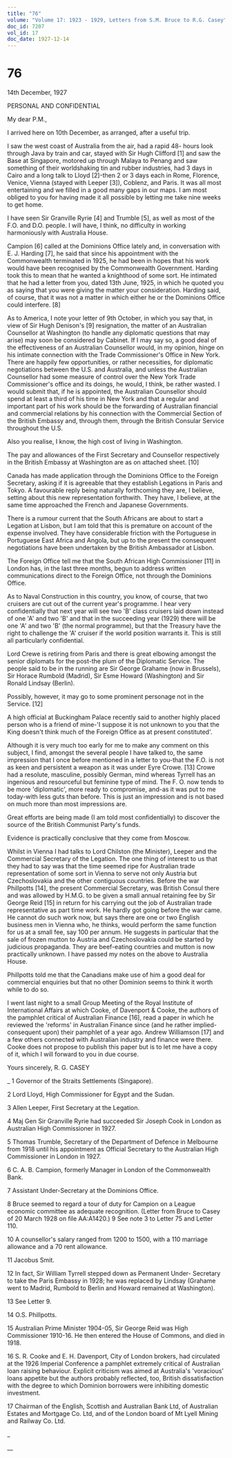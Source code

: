 ```yaml
---
title: "76"
volume: "Volume 17: 1923 - 1929, Letters from S.M. Bruce to R.G. Casey"
doc_id: 7207
vol_id: 17
doc_date: 1927-12-14
---
```


# 76

14th December, 1927

PERSONAL AND CONFIDENTIAL

My dear P.M.,

I arrived here on 10th December, as arranged, after a useful trip.

I saw the west coast of Australia from the air, had a rapid 48- hours look through Java by train and car, stayed with Sir Hugh Clifford [1] and saw the Base at Singapore, motored up through Malaya to Penang and saw something of their worldshaking tin and rubber industries, had 3 days in Cairo and a long talk to Lloyd [2]-then 2 or 3 days each in Rome, Florence, Venice, Vienna (stayed with Leeper [3]), Coblenz, and Paris. It was all most entertaining and we filled in a good many gaps in our maps. I am most obliged to you for having made it all possible by letting me take nine weeks to get home.

I have seen Sir Granville Ryrie [4] and Trumble [5], as well as most of the F.O. and D.O. people. I will have, I think, no difficulty in working harmoniously with Australia House.

Campion [6] called at the Dominions Office lately and, in conversation with E. J. Harding [7], he said that since his appointment with the Commonwealth terminated in 1925, he had been in hopes that his work would have been recognised by the Commonwealth Government. Harding took this to mean that he wanted a knighthood of some sort. He intimated that he had a letter from you, dated 13th June, 1925, in which he quoted you as saying that you were giving the matter your consideration. Harding said, of course, that it was not a matter in which either he or the Dominions Office could interfere. [8]

As to America, I note your letter of 9th October, in which you say that, in view of Sir Hugh Denison's [9] resignation, the matter of an Australian Counsellor at Washington (to handle any diplomatic questions that may arise) may soon be considered by Cabinet. If I may say so, a good deal of the effectiveness of an Australian Counsellor would, in my opinion, hinge on his intimate connection with the Trade Commissioner's Office in New York. There are happily few opportunities, or rather necessities, for diplomatic negotiations between the U.S. and Australia, and unless the Australian Counsellor had some measure of control over the New York Trade Commissioner's office and its doings, he would, I think, be rather wasted. I would submit that, if he is appointed, the Australian Counsellor should spend at least a third of his time in New York and that a regular and important part of his work should be the forwarding of Australian financial and commercial relations by his connection with the Commercial Section of the British Embassy and, through them, through the British Consular Service throughout the U.S.

Also you realise, I know, the high cost of living in Washington.

The pay and allowances of the First Secretary and Counsellor respectively in the British Embassy at Washington are as on attached sheet. [10]

Canada has made application through the Dominions Office to the Foreign Secretary, asking if it is agreeable that they establish Legations in Paris and Tokyo. A favourable reply being naturally forthcoming they are, I believe, setting about this new representation forthwith. They have, I believe, at the same time approached the French and Japanese Governments.

There is a rumour current that the South Africans are about to start a Legation at Lisbon, but I am told that this is premature on account of the expense involved. They have considerable friction with the Portuguese in Portuguese East Africa and Angola, but up to the present the consequent negotiations have been undertaken by the British Ambassador at Lisbon.

The Foreign Office tell me that the South African High Commissioner [11] in London has, in the last three months, begun to address written communications direct to the Foreign Office, not through the Dominions Office.

As to Naval Construction in this country, you know, of course, that two cruisers are cut out of the current year's programme. I hear very confidentially that next year will see two 'B' class cruisers laid down instead of one 'A' and two 'B' and that in the succeeding year (1929) there will be one 'A' and two 'B' (the normal programme), but that the Treasury have the right to challenge the 'A' cruiser if the world position warrants it. This is still all particularly confidential.

Lord Crewe is retiring from Paris and there is great elbowing amongst the senior diplomats for the post-the plum of the Diplomatic Service. The people said to be in the running are Sir George Grahame (now in Brussels), Sir Horace Rumbold (Madrid), Sir Esme Howard (Washington) and Sir Ronald Lindsay (Berlin).

Possibly, however, it may go to some prominent personage not in the Service. [12]

A high official at Buckingham Palace recently said to another highly placed person who is a friend of mine-'I suppose it is not unknown to you that the King doesn't think much of the Foreign Office as at present constituted'.

Although it is very much too early for me to make any comment on this subject, I find, amongst the several people I have talked to, the same impression that I once before mentioned in a letter to you-that the F.O. is not as keen and persistent a weapon as it was under Eyre Crowe. [13] Crowe had a resolute, masculine, possibly German, mind whereas Tyrrell has an ingenious and resourceful but feminine type of mind. The F. O. now tends to be more 'diplomatic', more ready to compromise, and-as it was put to me today-with less guts than before. This is just an impression and is not based on much more than most impressions are.

Great efforts are being made (I am told most confidentially) to discover the source of the British Communist Party's funds.

Evidence is practically conclusive that they come from Moscow.

Whilst in Vienna I had talks to Lord Chilston (the Minister), Leeper and the Commercial Secretary of the Legation. The one thing of interest to us that they had to say was that the time seemed ripe for Australian trade representation of some sort in Vienna to serve not only Austria but Czechoslovakia and the other contiguous countries. Before the war Phillpotts [14], the present Commercial Secretary, was British Consul there and was allowed by H.M.G. to be given a small annual retaining fee by Sir George Reid [15] in return for his carrying out the job of Australian trade representative as part time work. He hardly got going before the war came. He cannot do such work now, but says there are one or two English business men in Vienna who, he thinks, would perform the same function for us at a small fee, say 100 per annum. He suggests in particular that the sale of frozen mutton to Austria and Czechoslovakia could be started by judicious propaganda. They are beef-eating countries and mutton is now practically unknown. I have passed my notes on the above to Australia House.

Phillpotts told me that the Canadians make use of him a good deal for commercial enquiries but that no other Dominion seems to think it worth while to do so.

I went last night to a small Group Meeting of the Royal Institute of International Affairs at which Cooke, of Davenport &amp; Cooke, the authors of the pamphlet critical of Australian Finance [16], read a paper in which he reviewed the 'reforms' in Australian Finance since (and he rather implied-consequent upon) their pamphlet of a year ago. Andrew Williamson [17] and a few others connected with Australian industry and finance were there. Cooke does not propose to publish this paper but is to let me have a copy of it, which I will forward to you in due course.

Yours sincerely, R. G. CASEY 

_ 1 Governor of the Straits Settlements (Singapore).

2 Lord Lloyd, High Commissioner for Egypt and the Sudan.

3 Allen Leeper, First Secretary at the Legation.

4 Maj Gen Sir Granville Ryrie had succeeded Sir Joseph Cook in London as Australian High Commissioner in 1927.

5 Thomas Trumble, Secretary of the Department of Defence in Melbourne from 1918 until his appointment as Official Secretary to the Australian High Commissioner in London in 1927.

6 C. A. B. Campion, formerly Manager in London of the Commonwealth Bank.

7 Assistant Under-Secretary at the Dominions Office.

8 Bruce seemed to regard a tour of duty for Campion on a League economic committee as adequate recognition. (Letter from Bruce to Casey of 20 March 1928 on file AA:A1420.) 9 See note 3 to Letter 75 and Letter 110.

10 A counsellor's salary ranged from 1200 to 1500, with a 110 marriage allowance and a 70 rent allowance.

11 Jacobus Smit.

12 In fact, Sir William Tyrrell stepped down as Permanent Under- Secretary to take the Paris Embassy in 1928; he was replaced by Lindsay (Grahame went to Madrid, Rumbold to Berlin and Howard remained at Washington).

13 See Letter 9.

14 O.S. Phillpotts.

15 Australian Prime Minister 1904-05, Sir George Reid was High Commissioner 1910-16. He then entered the House of Commons, and died in 1918.

16 S. R. Cooke and E. H. Davenport, City of London brokers, had circulated at the 1926 Imperial Conference a pamphlet extremely critical of Australian loan raising behaviour. Explicit criticism was aimed at Australia's 'voracious' loans appetite but the authors probably reflected, too, British dissatisfaction with the degree to which Dominion borrowers were inhibiting domestic investment.

17 Chairman of the English, Scottish and Australian Bank Ltd, of Australian Estates and Mortgage Co. Ltd, and of the London board of Mt Lyell Mining and Railway Co. Ltd.

_

__
